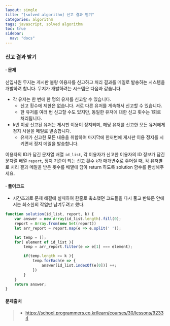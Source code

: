 ```yaml
---
layout: single
title: "[solved algorithm] 신고 결과 받기"
categories: algorithm
tags: javascript, solved algorithm
toc: true
sidebar:
  nav: "docs"
---
```


### 신고 결과 받기

#### · 문제

신입사원 무지는 게시판 불량 이용자를 신고하고 처리 결과를 메일로 발송하는 시스템을 개발하려 합니다. 무지가 개발하려는 시스템은 다음과 같습니다.

- 각 유저는 한 번에 한 명의 유저를 신고할 수 있습니다.
  - 신고 횟수에 제한은 없습니다. 서로 다른 유저를 계속해서 신고할 수 있습니다.
  - 한 유저를 여러 번 신고할 수도 있지만, 동일한 유저에 대한 신고 횟수는 1회로 처리됩니다.
- k번 이상 신고된 유저는 게시판 이용이 정지되며, 해당 유저를 신고한 모든 유저에게 정지 사실을 메일로 발송합니다.
  - 유저가 신고한 모든 내용을 취합하여 마지막에 한꺼번에 게시판 이용 정지를 시키면서 정지 메일을 발송합니다.

이용자의 ID가 담긴 문자열 배열 `id_list`, 각 이용자가 신고한 이용자의 ID 정보가 담긴 문자열 배열 `report`, 정지 기준이 되는 신고 횟수 `k`가 매개변수로 주어질 때, 각 유저별로 처리 결과 메일을 받은 횟수를 배열에 담아 return 하도록 solution 함수를 완성해주세요.



#### · 풀이코드

- 시간초과로 문제 해결에 실패하여 한줄로 축소했던 코드들을 다시 풀고 반복문 안에서는 최소한의 작업만 남겨두려고 했다.

```javascript
function solution(id_list, report, k) {
    var answer = new Array(id_list.length).fill(0);
    report = Array.from(new Set(report))
    let arr_report = report.map(e => e.split(' '));

    let temp = [];
    for( element of id_list ){
        temp = arr_report.filter(e => e[1] === element);

        if(temp.length >= k ){
            temp.forEach(e => {
                answer[id_list.indexOf(e[0])] ++;
            })
        }
    }
    return answer;
}
```



#### 문제출처

> - https://school.programmers.co.kr/learn/courses/30/lessons/92334
